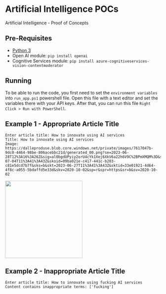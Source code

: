 # Artificial Intelligence POCs

Artificial Intelligence - Proof of Concepts

## Pre-Requisites

- [Python 3](https://www.python.org/)
- Open AI module: `pip install openai`
- Cognitive Services module: `pip install azure-cognitiveservices-vision-contentmoderator`

## Running

To be able to run the code, you first need to set the `environment variables` into `run_app.ps1` powershell file. Open this file with a text editor and set the variables there with your API keys. After that, you can run this file `Right Click > Run with PowerShell`.

## Example 1 - Appropriate Article Title

```text
Enter article title: How to innovate using AI services
Title: How to innovate using AI services
Image: https://dalleproduse.blob.core.windows.net/private/images/7617047b-9dc0-4464-98be-806acebbc21d/generated_00.png?se=2023-06-28T12%3A16%3A26Z&sig=al0bgdUPyiy2orU4cYk1Xej6XkV6a22h6V9C%2BPmXMQM%3D&ske=2023-07-04T11%3A41%3A43Z&skoid=09ba021e-c417-441c-b203-c81e5dcd7b7f&sks=b&skt=2023-06-27T11%3A41%3A43Z&sktid=33e01921-4d64-4f8c-a055-5bdaffd5e33d&skv=2020-10-02&sp=r&spr=https&sr=b&sv=2020-10-02
```

<img src="https://dalleproduse.blob.core.windows.net/private/images/7617047b-9dc0-4464-98be-806acebbc21d/generated_00.png?se=2023-06-28T12%3A16%3A26Z&sig=al0bgdUPyiy2orU4cYk1Xej6XkV6a22h6V9C%2BPmXMQM%3D&ske=2023-07-04T11%3A41%3A43Z&skoid=09ba021e-c417-441c-b203-c81e5dcd7b7f&sks=b&skt=2023-06-27T11%3A41%3A43Z&sktid=33e01921-4d64-4f8c-a055-5bdaffd5e33d&skv=2020-10-02&sp=r&spr=https&sr=b&sv=2020-10-02" width="250px" height="250px"/>

## Example 2 - Inappropriate Article Title

```
Enter article title: How to innovate using fucking AI services
Content contains inappropriate terms: ['fucking']
```
